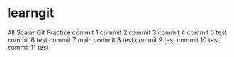 # learngit
All Scalar Git Practice
commit 1
commit 2
commit 3
commit 4
commit 5 test
commit 6 test
commit 7 main
commit 8 test
commit 9 test
commit 10 test
commit 11 test